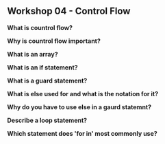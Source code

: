## Workshop 04 - Control Flow
  
**What is countrol flow?**

**Why is countrol flow important?**

**What is an array?**

**What is an if statement?**

**What is a guard statement?**

**What is else used for and what is the notation for it?**

**Why do you have to use else in a gaurd statemnt?**

**Describe a loop statement?**

**Which statement does 'for in' most commonly use?**

